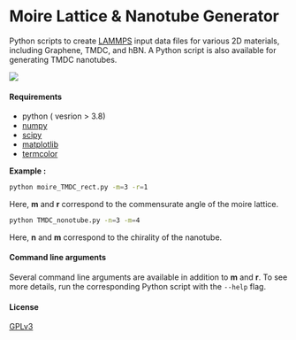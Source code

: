 # Moire Lattice & Nanotube Generator
Python scripts to create [LAMMPS](https://docs.lammps.org/2001/data_format.html) input data files for various 2D materials, including Graphene, TMDC, and hBN. A Python script is also available for generating TMDC nanotubes.

![](./image.png)

#### Requirements
- python ( vesrion > 3.8)
- [numpy](https://pypi.org/project/numpy/)
- [scipy](https://pypi.org/project/scipy/)
- [matplotlib](https://pypi.org/project/matplotlib/) 
- [termcolor](https://pypi.org/project/termcolor/)

**Example :**
```sh
python moire_TMDC_rect.py -m=3 -r=1
```
Here, **m** and **r** correspond to the commensurate angle of the moire lattice.

```sh
python TMDC_nonotube.py -n=3 -m=4
```
Here, **n** and **m** correspond to the chirality of the nanotube.

#### Command line arguments
Several command line arguments are available in addition to **m** and **r**. To see more details, run the corresponding Python script with the ```--help``` flag.

#### License

[GPLv3](https://www.gnu.org/licenses/gpl-3.0.en.html)

